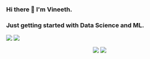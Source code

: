 

### Hi there 👋 I'm Vineeth. 
### Just getting started with Data Science and ML.

[<img src="https://img.shields.io/badge/kaggle-%23000000.svg?style=for-the-badge&logo=kaggle&logoColor=white%22" />](https://www.kaggle.com/adityavineeth)
[<img src="https://img.shields.io/badge/twitter-%231DA1F2.svg?&style=for-the-badge&logo=twitter&logoColor=white" />](https://twitter.com/RajVineeth8898)

<p align = "center">
  <img src = "https://github-readme-stats.vercel.app/api?username=aditya-vineeth&show_icons=true&theme=radical&line_height=33">
  <img src = "https://github-readme-stats.vercel.app/api/top-langs/?username=aditya-vineeth&theme=radical">
</p>



<!--
**aditya-vineeth/aditya-vineeth** is a ✨ _special_ ✨ repository because its `README.md` (this file) appears on your GitHub profile.

Here are some ideas to get you started:

- 🔭 I’m currently working on ...
- 🌱 I’m currently learning ...
- 👯 I’m looking to collaborate on ...
- 🤔 I’m looking for help with ...
- 💬 Ask me about ...
- 📫 How to reach me: ...
- 😄 Pronouns: ...
- ⚡ Fun fact: ...
-->
